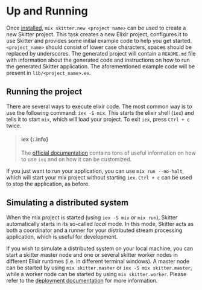 # Up and Running

Once [installed](installation.html#skitter), `mix skitter.new <project name>`
can be used to create a new Skitter project. This task creates a new Elixir
project, configures it to use Skitter and provides some initial example code to
help you get started. `<project_name>` should consist of lower case characters,
spaces should be replaced by underscores. The generated project will contain a
`README.md` file with information about the generated code and instructions on
how to run the generated Skitter application. The aforementioned example code
will be present in `lib/<project_name>.ex`.

## Running the project

There are several ways to execute elixir code. The most common way is to use
the following command: `iex -S mix`. This starts the elixir shell (`iex`) and
tells it to start `mix`, which will load your project. To exit `iex`, press
`Ctrl + c` twice.

> #### iex {:.info}
>
> The [official documentation](`IEx`) contains tons of useful information on
> how to use `iex` and on how it can be customized.

If you just want to run your application, you can use `mix run --no-halt`,
which will start your mix project without starting `iex`. `Ctrl + c` can be
used to stop the application, as before.

## Simulating a distributed system

When the mix project is started (using `iex -S mix` or `mix run`), Skitter
automatically starts in its so-called _local_ mode. In this mode, Skitter
acts as both a coordinator and a runner for your distributed stream processing
application, which is useful for development.

If you wish to simulate a distributed system on your local machine, you can
start a skitter master node and one or several skitter worker nodes in
different Elixir runtimes (i.e. in different terminal windows). A master node
can be started by using `mix skitter.master` or `iex -S mix skitter.master`,
while a worker node can be started by using `mix skitter.worker`. Please refer
to the
[deployment documentation](deployment.html#iex-and-mix-during-development)
for more information.
